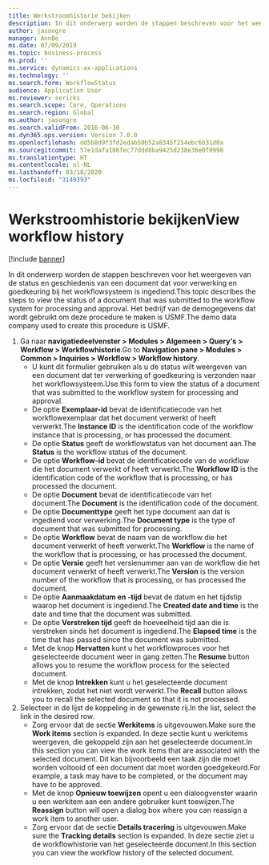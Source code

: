 ```yaml
---
title: Werkstroomhistorie bekijken
description: In dit onderwerp worden de stappen beschreven voor het weergeven van de status en geschiedenis van een document dat voor verwerking en goedkeuring bij het workflowsysteem is ingediend.
author: jasongre
manager: AnnBe
ms.date: 07/09/2019
ms.topic: business-process
ms.prod: ''
ms.service: dynamics-ax-applications
ms.technology: ''
ms.search.form: WorkflowStatus
audience: Application User
ms.reviewer: sericks
ms.search.scope: Core, Operations
ms.search.region: Global
ms.author: jasongre
ms.search.validFrom: 2016-06-30
ms.dyn365.ops.version: Version 7.0.0
ms.openlocfilehash: dd5b8d9f3fd2edab50b52a8345f254ebc6b31d0a
ms.sourcegitcommit: 57e1dafa186fec77ddd8ba9425d238e36e0f0998
ms.translationtype: HT
ms.contentlocale: nl-NL
ms.lasthandoff: 03/18/2020
ms.locfileid: "3140393"
---
```

# <a name="view-workflow-history"></a><span data-ttu-id="c87ac-103">Werkstroomhistorie bekijken</span><span class="sxs-lookup"><span data-stu-id="c87ac-103">View workflow history</span></span>

[!include [banner](../../includes/banner.md)]

<span data-ttu-id="c87ac-104">In dit onderwerp worden de stappen beschreven voor het weergeven van de status en geschiedenis van een document dat voor verwerking en goedkeuring bij het workflowsysteem is ingediend.</span><span class="sxs-lookup"><span data-stu-id="c87ac-104">This topic describes the steps to view the status of a document that was submitted to the workflow system for processing and approval.</span></span> <span data-ttu-id="c87ac-105">Het bedrijf van de demogegevens dat wordt gebruikt om deze procedure te maken is USMF.</span><span class="sxs-lookup"><span data-stu-id="c87ac-105">The demo data company used to create this procedure is USMF.</span></span>

1. <span data-ttu-id="c87ac-106">Ga naar **navigatiedeelvenster > Modules > Algemeen > Query's > Workflow > Workflowhistorie**.</span><span class="sxs-lookup"><span data-stu-id="c87ac-106">Go to **Navigation pane > Modules > Common > Inquiries > Workflow > Workflow history**.</span></span>
    - <span data-ttu-id="c87ac-107">U kunt dit formulier gebruiken als u de status wilt weergeven van een document dat ter verwerking of goedkeuring is verzonden naar het workflowsysteem.</span><span class="sxs-lookup"><span data-stu-id="c87ac-107">Use this form to view the status of a document that was submitted to the workflow system for processing and approval.</span></span>  
    - <span data-ttu-id="c87ac-108">De optie **Exemplaar-id** bevat de identificatiecode van het workflowexemplaar dat het document verwerkt of heeft verwerkt.</span><span class="sxs-lookup"><span data-stu-id="c87ac-108">The **Instance ID** is the identification code of the workflow instance that is processing, or has processed the document.</span></span>  
    - <span data-ttu-id="c87ac-109">De optie **Status** geeft de workflowstatus van het document aan.</span><span class="sxs-lookup"><span data-stu-id="c87ac-109">The **Status** is the workflow status of the document.</span></span>  
    - <span data-ttu-id="c87ac-110">De optie **Workflow-id** bevat de identificatiecode van de workflow die het document verwerkt of heeft verwerkt.</span><span class="sxs-lookup"><span data-stu-id="c87ac-110">The **Workflow ID** is the identification code of the workflow that is processing, or has processed the document.</span></span>  
    - <span data-ttu-id="c87ac-111">De optie **Document** bevat de identificatiecode van het document.</span><span class="sxs-lookup"><span data-stu-id="c87ac-111">The **Document** is the identification code of the document.</span></span>  
    - <span data-ttu-id="c87ac-112">De optie **Documenttype** geeft het type document aan dat is ingediend voor verwerking.</span><span class="sxs-lookup"><span data-stu-id="c87ac-112">The **Document type** is the type of document that was submitted for processing.</span></span>  
    - <span data-ttu-id="c87ac-113">De optie **Workflow** bevat de naam van de workflow die het document verwerkt of heeft verwerkt.</span><span class="sxs-lookup"><span data-stu-id="c87ac-113">The **Workflow** is the name of the workflow that is processing, or has processed the document.</span></span>  
    - <span data-ttu-id="c87ac-114">De optie **Versie** geeft het versienummer aan van de workflow die het document verwerkt of heeft verwerkt.</span><span class="sxs-lookup"><span data-stu-id="c87ac-114">The **Version** is the version number of the workflow that is processing, or has processed the document.</span></span>  
    - <span data-ttu-id="c87ac-115">De optie **Aanmaakdatum en -tijd** bevat de datum en het tijdstip waarop het document is ingediend.</span><span class="sxs-lookup"><span data-stu-id="c87ac-115">The **Created date and time** is the date and time that the document was submitted.</span></span>  
    - <span data-ttu-id="c87ac-116">De optie **Verstreken tijd** geeft de hoeveelheid tijd aan die is verstreken sinds het document is ingediend.</span><span class="sxs-lookup"><span data-stu-id="c87ac-116">The **Elapsed time** is the time that has passed since the document was submitted.</span></span>  
    - <span data-ttu-id="c87ac-117">Met de knop **Hervatten** kunt u het workflowproces voor het geselecteerde document weer in gang zetten.</span><span class="sxs-lookup"><span data-stu-id="c87ac-117">The **Resume** button allows you to resume the workflow process for the selected document.</span></span>  
    - <span data-ttu-id="c87ac-118">Met de knop **Intrekken** kunt u het geselecteerde document intrekken, zodat het niet wordt verwerkt.</span><span class="sxs-lookup"><span data-stu-id="c87ac-118">The **Recall** button allows you to recall the selected document so that it is not processed.</span></span>   
2. <span data-ttu-id="c87ac-119">Selecteer in de lijst de koppeling in de gewenste rij.</span><span class="sxs-lookup"><span data-stu-id="c87ac-119">In the list, select the link in the desired row.</span></span>
    - <span data-ttu-id="c87ac-120">Zorg ervoor dat de sectie **Werkitems** is uitgevouwen.</span><span class="sxs-lookup"><span data-stu-id="c87ac-120">Make sure the **Work items** section is expanded.</span></span> <span data-ttu-id="c87ac-121">In deze sectie kunt u werkitems weergeven, die gekoppeld zijn aan het geselecteerde document.</span><span class="sxs-lookup"><span data-stu-id="c87ac-121">In this section you can view the work items that are associated with the selected document.</span></span> <span data-ttu-id="c87ac-122">Dit kan bijvoorbeeld een taak zijn die moet worden voltooid of een document dat moet worden goedgekeurd.</span><span class="sxs-lookup"><span data-stu-id="c87ac-122">For example, a task may have to be completed, or the document may have to be approved.</span></span>  
    - <span data-ttu-id="c87ac-123">Met de knop **Opnieuw toewijzen** opent u een dialoogvenster waarin u een werkitem aan een andere gebruiker kunt toewijzen.</span><span class="sxs-lookup"><span data-stu-id="c87ac-123">The **Reassign** button will open a dialog box where you can reassign a work item to another user.</span></span>  
    - <span data-ttu-id="c87ac-124">Zorg ervoor dat de sectie **Details tracering** is uitgevouwen.</span><span class="sxs-lookup"><span data-stu-id="c87ac-124">Make sure the **Tracking details** section is expanded.</span></span> <span data-ttu-id="c87ac-125">In deze sectie ziet u de workflowhistorie van het geselecteerde document.</span><span class="sxs-lookup"><span data-stu-id="c87ac-125">In this section you can view the workflow history of the selected document.</span></span>  

